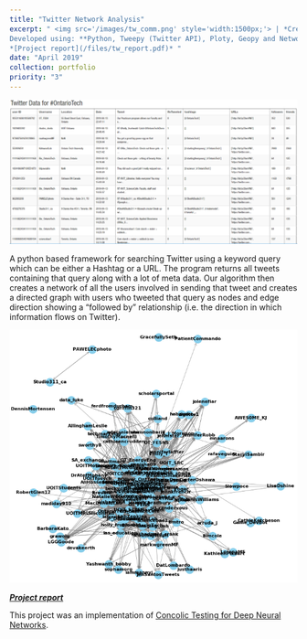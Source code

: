 ```yaml
---
title: "Twitter Network Analysis"
excerpt: " <img src='/images/tw_comm.png' style='width:1500px;'> | *Creates a network graph of all users involved in the dissemination of a query (keyword, hashtag, meme, etc.) and analyzes trends/connections between the users.* <br/> <br/> 
Developed using: **Python, Tweepy (Twitter API), Ploty, Geopy and NetworkX** <br> 
*[Project report](/files/tw_report.pdf)* "
date: "April 2019"
collection: portfolio
priority: "3"
---
```



<img src='/images/tw_data_example.png'>

A python based framework for searching Twitter using a keyword query which can be either a Hashtag or a URL. The program returns all tweets containing that query along with a lot of meta data. Our algorithm then creates a network of all the users involved in sending that tweet and creates a directed graph with users who tweeted that query as nodes and edge direction showing a “followed by” relationship (i.e. the direction in which information flows on Twitter).




<img src='/images/tw_OntarioTech_graph.png'>

***[Project report](../../files/tw_report.pdf)***


This project was an implementation of [Concolic Testing for Deep Neural Networks](https://arxiv.org/abs/1805.00089).